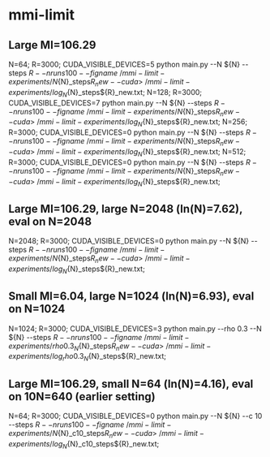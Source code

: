 # mmi-limit


## Large MI=106.29

N=64; R=3000; CUDA_VISIBLE_DEVICES=5 python main.py --N ${N} --steps ${R} --nruns 100 --figname ~/mmi-limit-experiments/N${N}_steps${R}_new --cuda > ~/mmi-limit-experiments/log_N${N}_steps${R}_new.txt;
N=128; R=3000; CUDA_VISIBLE_DEVICES=7 python main.py --N ${N} --steps ${R} --nruns 100 --figname ~/mmi-limit-experiments/N${N}_steps${R}_new --cuda > ~/mmi-limit-experiments/log_N${N}_steps${R}_new.txt;
N=256; R=3000; CUDA_VISIBLE_DEVICES=0 python main.py --N ${N} --steps ${R} --nruns 100 --figname ~/mmi-limit-experiments/N${N}_steps${R}_new --cuda > ~/mmi-limit-experiments/log_N${N}_steps${R}_new.txt;
N=512; R=3000; CUDA_VISIBLE_DEVICES=0 python main.py --N ${N} --steps ${R} --nruns 100 --figname ~/mmi-limit-experiments/N${N}_steps${R}_new --cuda > ~/mmi-limit-experiments/log_N${N}_steps${R}_new.txt;

## Large MI=106.29, large N=2048 (ln(N)=7.62), eval on N=2048

N=2048; R=3000; CUDA_VISIBLE_DEVICES=0 python main.py --N ${N} --steps ${R} --nruns 100 --figname ~/mmi-limit-experiments/N${N}_steps${R}_new --cuda > ~/mmi-limit-experiments/log_N${N}_steps${R}_new.txt;


## Small MI=6.04, large N=1024 (ln(N)=6.93), eval on N=1024

N=1024; R=3000; CUDA_VISIBLE_DEVICES=3 python main.py --rho 0.3 --N ${N} --steps ${R} --nruns 100 --figname ~/mmi-limit-experiments/rho0.3_N${N}_steps${R}_new --cuda > ~/mmi-limit-experiments/log_rho0.3_N${N}_steps${R}_new.txt;



## Large MI=106.29, small N=64 (ln(N)=4.16), eval on 10N=640 (earlier setting)

N=64; R=3000; CUDA_VISIBLE_DEVICES=0 python main.py --N ${N} --c 10 --steps ${R} --nruns 100 --figname ~/mmi-limit-experiments/N${N}_c10_steps${R}_new --cuda > ~/mmi-limit-experiments/log_N${N}_c10_steps${R}_new.txt;
